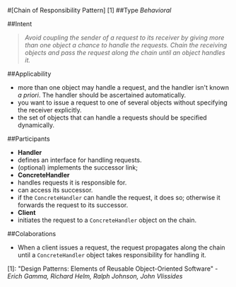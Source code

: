#[Chain of Responsibility Pattern] [1]
##Type
*Behavioral*

##Intent
> *Avoid coupling the sender of a request to its receiver by giving more than one object a chance to handle the requests. Chain the receiving objects and pass the request along the chain until an object handles it.*

##Applicability
- more than one object may handle a request, and the handler isn't known *a priori*. The handler should be ascertained automatically.
- you want to issue a request to one of several objects without specifying the receiver explicitly.
- the set of objects that can handle a requests should be specified dynamically.

##Participants
- **Handler**
 - defines an interface for handling requests.
 - (optional) implements the successor link;
- **ConcreteHandler**
 - handles requests it is responsible for.
 - can access its successor.
 - if the `ConcreteHandler` can handle the request, it does so; otherwise it forwards the request to its successor.
- **Client**
 - initiates the request to a `ConcreteHandler` object on the chain.
 
##Colaborations
- When a client issues a request, the request propagates along the chain until a `ConcreteHandler` object takes 
responsibility for handling it.

[1]: "Design Patterns: Elements of Reusable Object-Oriented Software" - *Erich Gamma, Richard Helm, Ralph Johnson, John Vlissides*
